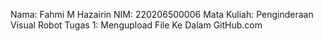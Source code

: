 Nama: Fahmi M Hazairin
NIM: 220206500006
Mata Kuliah: Penginderaan Visual Robot
Tugas 1: Mengupload File Ke Dalam GitHub.com 
      

